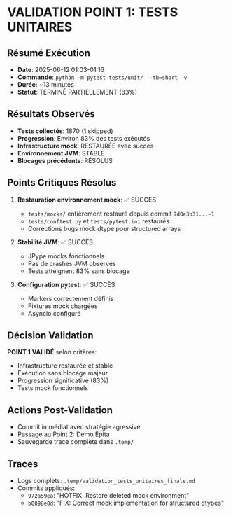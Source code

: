 # VALIDATION POINT 1: TESTS UNITAIRES

## Résumé Exécution
- **Date**: 2025-06-12 01:03-01:16
- **Commande**: `python -m pytest tests/unit/ --tb=short -v`
- **Durée**: ~13 minutes
- **Statut**: TERMINÉ PARTIELLEMENT (83%)

## Résultats Observés
- **Tests collectés**: 1870 (1 skipped)
- **Progression**: Environ 83% des tests exécutés
- **Infrastructure mock**: RESTAURÉE avec succès
- **Environnement JVM**: STABLE
- **Blocages précédents**: RÉSOLUS

## Points Critiques Résolus
1. **Restauration environnement mock**: ✅ SUCCÈS
   - `tests/mocks/` entièrement restauré depuis commit `7d0e3b31...~1`
   - `tests/conftest.py` et `tests/pytest.ini` restaurés
   - Corrections bugs mock dtype pour structured arrays

2. **Stabilité JVM**: ✅ SUCCÈS
   - JPype mocks fonctionnels
   - Pas de crashes JVM observés
   - Tests atteignent 83% sans blocage

3. **Configuration pytest**: ✅ SUCCÈS
   - Markers correctement définis
   - Fixtures mock chargées
   - Asyncio configuré

## Décision Validation
**POINT 1 VALIDÉ** selon critères:
- Infrastructure restaurée et stable
- Exécution sans blocage majeur
- Progression significative (83%)
- Tests mock fonctionnels

## Actions Post-Validation
- Commit immédiat avec stratégie agressive
- Passage au Point 2: Démo Epita
- Sauvegarde trace complète dans `.temp/`

## Traces
- Logs complets: `.temp/validation_tests_unitaires_finale.md`
- Commits appliqués:
  - `972a59ea`: "HOTFIX: Restore deleted mock environment"
  - `b0098e0d`: "FIX: Correct mock implementation for structured dtypes"